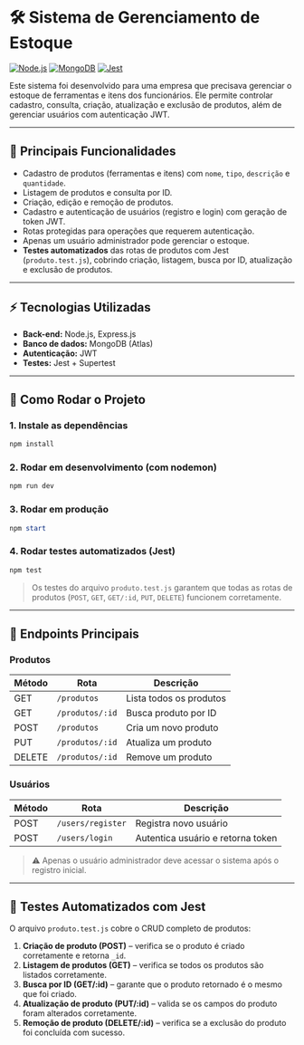 # 🛠 Sistema de Gerenciamento de Estoque

[![Node.js](https://img.shields.io/badge/Node.js-v22.19.0-brightgreen)](https://nodejs.org/)
[![MongoDB](https://img.shields.io/badge/MongoDB-Atlas-blue)](https://www.mongodb.com/cloud/atlas)
[![Jest](https://img.shields.io/badge/Tests-Jest-red)](https://jestjs.io/)

Este sistema foi desenvolvido para uma empresa que precisava gerenciar o estoque de ferramentas e itens dos funcionários. Ele permite controlar cadastro, consulta, criação, atualização e exclusão de produtos, além de gerenciar usuários com autenticação JWT.

---

## 🔹 Principais Funcionalidades

* Cadastro de produtos (ferramentas e itens) com `nome`, `tipo`, `descrição` e `quantidade`.
* Listagem de produtos e consulta por ID.
* Criação, edição e remoção de produtos.
* Cadastro e autenticação de usuários (registro e login) com geração de token JWT.
* Rotas protegidas para operações que requerem autenticação.
* Apenas um usuário administrador pode gerenciar o estoque.
* **Testes automatizados** das rotas de produtos com Jest (`produto.test.js`), cobrindo criação, listagem, busca por ID, atualização e exclusão de produtos.

---

## ⚡ Tecnologias Utilizadas

* **Back-end:** Node.js, Express.js
* **Banco de dados:** MongoDB (Atlas)
* **Autenticação:** JWT
* **Testes:** Jest + Supertest

---

## 🚀 Como Rodar o Projeto

### 1. Instale as dependências

```powershell
npm install
```

### 2. Rodar em desenvolvimento (com nodemon)

```powershell
npm run dev
```

### 3. Rodar em produção

```powershell
npm start
```

### 4. Rodar testes automatizados (Jest)

```powershell
npm test
```

> Os testes do arquivo `produto.test.js` garantem que todas as rotas de produtos (`POST`, `GET`, `GET/:id`, `PUT`, `DELETE`) funcionem corretamente.

---

## 📌 Endpoints Principais

### Produtos

| Método | Rota            | Descrição               |
| ------ | --------------- | ----------------------- |
| GET    | `/produtos`     | Lista todos os produtos |
| GET    | `/produtos/:id` | Busca produto por ID    |
| POST   | `/produtos`     | Cria um novo produto    |
| PUT    | `/produtos/:id` | Atualiza um produto     |
| DELETE | `/produtos/:id` | Remove um produto       |

### Usuários

| Método | Rota              | Descrição                         |
| ------ | ----------------- | --------------------------------- |
| POST   | `/users/register` | Registra novo usuário             |
| POST   | `/users/login`    | Autentica usuário e retorna token |

> ⚠️ Apenas o usuário administrador deve acessar o sistema após o registro inicial.

---

## 🧪 Testes Automatizados com Jest

O arquivo `produto.test.js` cobre o CRUD completo de produtos:

1. **Criação de produto (POST)** – verifica se o produto é criado corretamente e retorna `_id`.
2. **Listagem de produtos (GET)** – verifica se todos os produtos são listados corretamente.
3. **Busca por ID (GET/:id)** – garante que o produto retornado é o mesmo que foi criado.
4. **Atualização de produto (PUT/:id)** – valida se os campos do produto foram alterados corretamente.
5. **Remoção de produto (DELETE/:id)** – verifica se a exclusão do produto foi concluída com sucesso.

